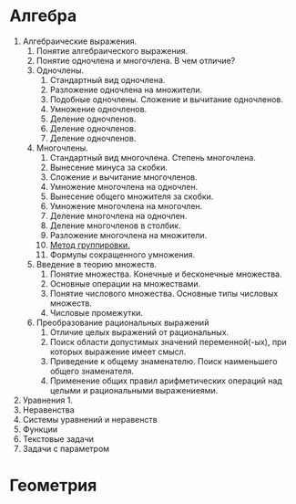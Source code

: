 # Алгебра
1. Алгебраические выражения.
	1. Понятие алгебраического выражения.
	2. Понятие одночлена и многочлена. В чем отличие?
	3. Одночлены.
		1. Стандартный вид одночлена.
		2. Разложение одночлена на множители.
		3. Подобные одночлены. Сложение и вычитание одночленов.
		4. Умножение одночленов.
		5. Деление одночленов.
		6. Деление одночленов.
		7. Деление одночленов.
	4. Многочлены.
		1. Стандартный вид многочлена. Степень многочлена.
		2. Вынесение минуса за скобки.
		3. Сложение и вычитание многочленов.
		4. Умножение многочлена на одночлен.
		5. Вынесение общего множителя за скобки.
		6. Умножение многочлена на многочлен.
		7. Деление многочлена на одночлен.
		8. Деление многочленов в столбик.
		9. Разложение многочлена на множители.
		10. [Метод группировки.](./group-method.md)
		11. Формулы сокращенного умножения.
	5. Введение в теорию множеств.
		1. Понятие множества. Конечные и бесконечные множества.
		2. Основные операции на множествами.
		3. Понятие числового множества. Основные типы числовых множеств.
		4. Числовые промежутки.
	6. Преобразование рациональных выражений
		1. Отличие целых выражений от рациональных.
		2. Поиск области допустимых значений переменной(-ых), при которых выражение имеет смысл.
		3. Приведение к общему знаменателю. Поиск наименьшего общего знаменателя.
		4. Применение общих правил арифметических операций над целыми и рациональными выражениеями.
2. Уравнения
   1. 
3. Неравенства
4. Системы уравнений и неравенств
5. Функции
6. Текстовые задачи
7. Задачи с параметром

# Геометрия